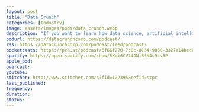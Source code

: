 ```yaml
---
layout: post
title: "Data Crunch"
categories: [Industry]
image: assets/images/pods/data_crunch.webp
description: "If you want to learn how data science, artificial intelligence, machine learning, and deep learning are being used to change our world for the better, you’ve subscribed to the right podcast. We talk to entrepreneurs and experts about their experiences employing new technology—their approach, their successes, their failures, and the outcomes of their work. We make these difficult concepts accessible to a wide audiencee"
podurl: https://datacrunchcorp.com/podcast/
rss: https://datacrunchcorp.com/podcast/feed/podcast/
pocketcasts: https://pca.st/podcast/6f66f270-7c0c-0134-9030-3327a14bcdba
spotify: https://open.spotify.com/show/5Kqi6CV44DNi85N4c9Lv5P
apple_pod:
overcast:
youtube:
stitcher: http://www.stitcher.com/s?fid=122395&refid=stpr
last_published:
frequency:
duration:
status:
---
```

